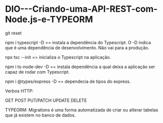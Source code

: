 # DIO---Criando-uma-API-REST-com-Node.js-e-TYPEORM

git reset

npm i typescript -D == instala a dependência do Typescript. O -D indica que é uma dependência de desenvolvimento. Não vai para a produção. 

npx tsc --init == inicializa o Typescript na aplicação. 

npm i ts-node-dev -D == instala dependência a qual deixa a aplicação ser capaz de rodar com Typescript.

npm i @types/express -D == dependecia de tipos do express.

Verbos HTTP:

GET
POST
PUT/PATCH
UPDATE 
DELETE

TYPEORM:
Migrations é uma forma automatizada de criar ou alterar tabelas que já existem no banco de dados.
